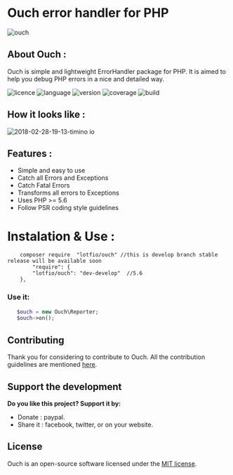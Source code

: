 # Ouch error handler for PHP
![ouch](https://user-images.githubusercontent.com/18489496/36539671-dbf89a76-17d7-11e8-99e1-b372935b83c4.png)

## About Ouch :
   
   Ouch is simple and lightweight ErrorHandler package for PHP. It is aimed to help you debug PHP 
    errors in a nice and detailed way.


![licence](https://img.shields.io/badge/Licence-MIT-yellow.svg)
![language](https://img.shields.io/badge/PHP-7-blue.svg)
![version](https://img.shields.io/badge/Version-0.1.0-red.svg)
![coverage](https://img.shields.io/badge/coverage-30%25-green.svg)
![build](https://img.shields.io/badge/build-passing-8e44ad.svg)

## How it looks like :
![2018-02-28-19-13-timino io](https://user-images.githubusercontent.com/18489496/36804680-973f3e4c-1cbb-11e8-9d27-f6e7d09a3993.png)
## Features :
- Simple and easy to use
- Catch all Errors and Exceptions
- Catch Fatal Errors
- Transforms all errors to Exceptions
- Uses PHP >= 5.6 
- Follow PSR coding style guidelines

# Instalation & Use :
```
    composer require  "lotfio/ouch" //this is develop branch stable release will be available soon
        "require": {
        "lotfio/ouch": "dev-develop"  //5.6
    },
```

### Use it:
```php
   $ouch = new Ouch\Reporter;
   $ouch->on();
```


## Contributing

Thank you for considering to contribute to Ouch. All the contribution guidelines are mentioned [here](CONTRIBUTE.md).

## Support the development

**Do you like this project? Support it by:**

- Donate   : paypal.
- Share it : facebook, twitter, or on your website.

## License

Ouch is an open-source software licensed under the [MIT license](LICENSE.md).
